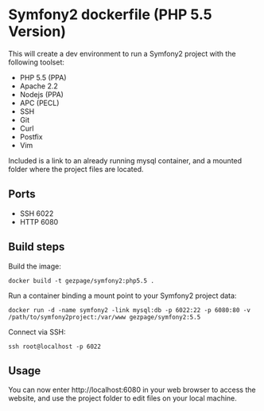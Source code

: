# Symfony2 dockerfile (PHP 5.5 Version)

This will create a dev environment to run a Symfony2 project with the
following toolset:

* PHP 5.5 (PPA)
* Apache 2.2
* Nodejs (PPA)
* APC (PECL)
* SSH
* Git
* Curl
* Postfix
* Vim

Included is a link to an already running mysql container, and a mounted
folder where the project files are located.

## Ports

* SSH  6022
* HTTP 6080

## Build steps

Build the image:

    docker build -t gezpage/symfony2:php5.5 .

Run a container binding a mount point to your Symfony2 project data:

    docker run -d -name symfony2 -link mysql:db -p 6022:22 -p 6080:80 -v /path/to/symfony2project:/var/www gezpage/symfony2:5.5

Connect via SSH:

    ssh root@localhost -p 6022

## Usage

You can now enter http://localhost:6080 in your web browser to access
the website, and use the project folder to edit files on your local
machine.
